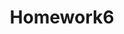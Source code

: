 ---
layout: post
title: Homework6
cover-img: /assets/img/path.jpg
thumbnail-img: /assets/img/hw6.png
permalink: /homework6.html
---